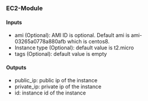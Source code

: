 ### EC2-Module

#### Inputs
* ami (Optional): AMI ID is optional. Default ami is ami-03265a0778a880afb which is centos8.
* Instance type (Optional): default value is t2.micro
* tags (Optional): default value is empty

#### Outputs
* public_ip: public ip of the instance
* private_ip: private ip of the instance
* id: instance id of the instance